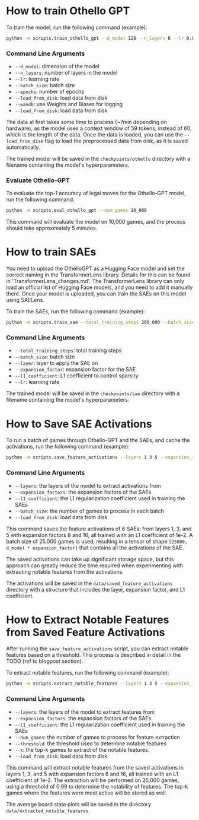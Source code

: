 # How to train Othello GPT

To train the model, run the following command (example):

```bash
python -m scripts.train_othello_gpt --d_model 128 --n_layers 6 --lr 0.01 --batch_size 512 --epochs 5 --wandb
```

### Command Line Arguments

- `--d_model`: dimension of the model
- `--n_layers`: number of layers in the model
- `--lr`: learning rate
- `--batch_size`: batch size
- `--epochs`: number of epochs
- `--load_from_disk`: load data from disk
- `--wandb`: use Weights and Biases for logging
- `--load_from_disk`: load data from disk

The data at first takes some time to process (~7min depending on hardware), as the model uses a context window of 59 tokens, instead of 60, which is the length of the data. Once the data is loaded, you can use the `--load_from_disk` flag to load the preprocessed data from disk, as it is saved automatically.

The trained model will be saved in the `checkpoints/othello` directory with a filename containing the model's hyperparameters.

### Evaluate Othello-GPT

To evaluate the top-1 accuracy of legal moves for the Othello-GPT model, run the following command:

```bash
python -m scripts.eval_othello_gpt --num_games 10_000
```

This command will evaluate the model on 10,000 games, and the process should take approximately 5 minutes.

# How to train SAEs

You need to upload the OthelloGPT as a Hugging Face model and set the correct naming in the TransformerLens library. Details for this can be found in 'TransformerLens_changes.md'. The TransformerLens library can only load an official list of Hugging Face models, and you need to add it manually there. Once your model is uploaded, you can train the SAEs on this model using SAELens.

To train the SAEs, run the following command (example):

```bash
python -m scripts.train_sae --total_training_steps 200_000 --batch_size 512 --layer 5 --expansion_factor 8 --l1_coefficient 1e-2 --lr 1e-4
```

### Command Line Arguments

- `--total_training_steps`: total training steps
- `--batch_size`: batch size
- `--layer`: layer to apply the SAE on
- `--expansion_factor`: expansion factor for the SAE
- `--l1_coefficient`: L1 coefficient to control sparsity
- `--lr`: learning rate

The trained model will be saved in the `checkpoints/sae` directory with a filename containing the model's hyperparameters.

# How to Save SAE Activations

To run a batch of games through Othello-GPT and the SAEs, and cache the activations, run the following command (example):

```bash
python -m scripts.save_feature_activations --layers 1 3 5 --expansion_factors 8 16 --l1_coefficient 1e-2 --num_games 25000
```

### Command Line Arguments

- `--layers`: the layers of the model to extract activations from
- `--expansion_factors`: the expansion factors of the SAEs
- `--l1_coefficient`: the L1 regularization coefficient used in training the SAEs
- `--batch_size`: the number of games to process in each batch
- `--load_from_disk`: load data from disk

This command saves the feature activations of 6 SAEs: from layers 1, 3, and 5 with expansion factors 8 and 16, all trained with an L1 coefficient of 1e-2. A batch size of 25,000 games is used, resulting in a tensor of shape `[25000, d_model * expansion_factor]` that contains all the activations of the SAE.

The saved activations can take up significant storage space, but this approach can greatly reduce the time required when experimenting with extracting notable features from the activations.

The activations will be saved in the `data/saved_feature_activations` directory with a structure that includes the layer, expansion factor, and L1 coefficient.

# How to Extract Notable Features from Saved Feature Activations

After running the `save_feature_activations` script, you can extract notable features based on a threshold. This process is described in detail in the TODO (ref to blogpost section).

To extract notable features, run the following command (example):

```bash
python -m scripts.extract_notable_features --layers 1 3 5 --expansion_factors 8 16 --l1_coefficient 1e-2 --num_games 25000 --threshold 0.99 --k 10
```

### Command Line Arguments

- `--layers`: the layers of the model to extract features from
- `--expansion_factors`: the expansion factors of the SAEs
- `--l1_coefficient`: the L1 regularization coefficient used in training the SAEs
- `--num_games`: the number of games to process for feature extraction
- `--threshold`: the threshold used to determine notable features
- `--k`: the top-k games to extract of the notable features.
- `--load_from_disk`: load data from disk

This command will extract notable features from the saved activations in layers 1, 3, and 5 with expansion factors 8 and 16, all trained with an L1 coefficient of 1e-2. The extraction will be performed on 25,000 games, using a threshold of 0.99 to determine the notability of features. The top-k games where the features were most active will be stored as well. 

The average board state plots will be saved in the directory `data/extracted_notable_features`.
